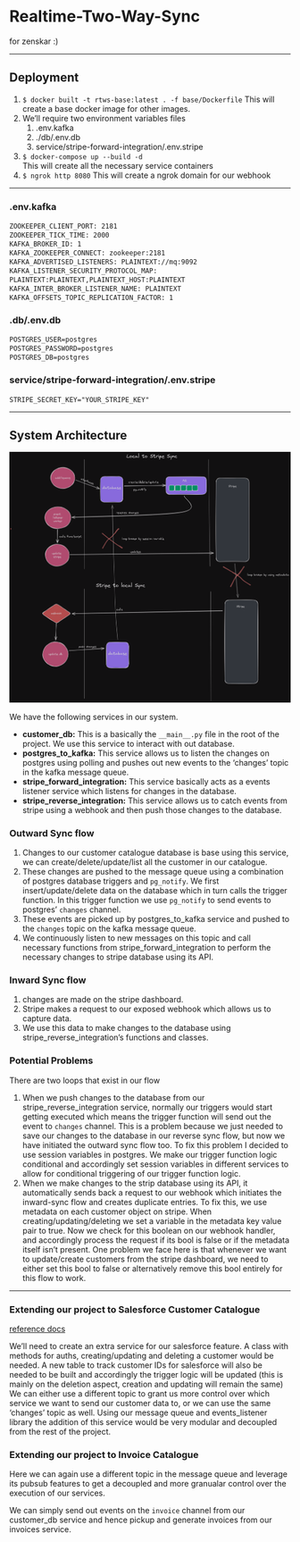 # Realtime-Two-Way-Sync
for zenskar :)

---
## Deployment

1. `$ docker built -t rtws-base:latest . -f base/Dockerfile`
This will create a base docker image for other images.
2. We’ll require two environment variables files
    1. .env.kafka
    2. ./db/.env.db 
    3. service/stripe-forward-integration/.env.stripe
3. `$ docker-compose up --build -d`  
This will create all the necessary service containers
4. `$ ngrok http 8080`
This will create a ngrok domain for our webhook

---

### .env.kafka

```
ZOOKEEPER_CLIENT_PORT: 2181
ZOOKEEPER_TICK_TIME: 2000
KAFKA_BROKER_ID: 1
KAFKA_ZOOKEEPER_CONNECT: zookeeper:2181
KAFKA_ADVERTISED_LISTENERS: PLAINTEXT://mq:9092
KAFKA_LISTENER_SECURITY_PROTOCOL_MAP: PLAINTEXT:PLAINTEXT,PLAINTEXT_HOST:PLAINTEXT
KAFKA_INTER_BROKER_LISTENER_NAME: PLAINTEXT
KAFKA_OFFSETS_TOPIC_REPLICATION_FACTOR: 1
```

### .db/.env.db

```
POSTGRES_USER=postgres
POSTGRES_PASSWORD=postgres
POSTGRES_DB=postgres
```

### service/stripe-forward-integration/.env.stripe

```
STRIPE_SECRET_KEY="YOUR_STRIPE_KEY"
```

---

## System Architecture

![system-architechture .png](./assets/system-architechture%20.png)

We have the following services in our system.

- **customer_db:** This is a basically the `__main__.py` file in the root of the project. We use this service to interact with out database.
- **postgres_to_kafka:** This service allows us to listen the changes on postgres using polling and pushes out new events to the ‘changes’ topic in the kafka message queue.
- **stripe_forward_integration:** This service basically acts as a events listener service which listens for changes in the database.
- **stripe_reverse_integration:** This service allows us to catch events from stripe using a webhook and then push those changes to the database.

### Outward Sync flow

1. Changes to our customer catalogue database is base using this service, we can create/delete/update/list all the customer in our catalogue.
2. These changes are pushed to the message queue using a combination of postgres database triggers and `pg_notify`. We first insert/update/delete data on the database which in turn calls the trigger function. In this trigger function we use `pg_notify` to send events to postgres’ `changes` channel.
3. These events are picked up by postgres_to_kafka service and pushed to the `changes` topic on the kafka message queue.
4. We continuously listen to new messages on this topic and call necessary functions from stripe_forward_integration to perform the necessary changes to stripe database using its API.

### Inward Sync flow

1. changes are made on the stripe dashboard.
2. Stripe makes a request to our exposed webhook which allows us to capture data.
3. We use this data to make changes to the database using stripe_reverse_integration’s functions and classes.

### Potential Problems

There are two loops that exist in our flow

1. When we push changes to the database from our stripe_reverse_integration service, normally our triggers would start getting executed which means the trigger function will send out the event to `changes` channel. This is a problem because we just needed to save our changes to the database in our reverse sync flow, but now we have initiated the outward sync flow too.
To fix this problem I decided to use session variables in postgres. We make our trigger function logic conditional and accordingly set session variables in different services to allow for conditional triggering of our trigger function logic.
2. When we make changes to the strip database using its API, it automatically sends back a request to our webhook which initiates the inward-sync flow and creates duplicate entries. To fix this, we use metadata on each customer object on stripe. When creating/updating/deleting we set a variable in the metadata key value pair to true. Now we check for this boolean on our webhook handler, and accordingly process the request if its bool is false or if the metadata itself isn’t present. One problem we face here is that whenever we want to update/create customers from the stripe dashboard, we need to either set this bool to false or alternatively remove this bool entirely for this flow to work.

---

### Extending our project to Salesforce Customer Catalogue

[reference docs](https://developer.salesforce.com/docs/commerce/commerce-api/references/customers?meta=Summary)

We’ll need to create an extra service for our salesforce feature.
A class with methods for auths, creating/updating and deleting a customer would be needed.
A new table to track customer IDs for salesforce will also be needed to be built and accordingly the trigger logic will be updated (this is mainly on the deletion aspect, creation and updating will remain the same)
We can either use a different topic to grant us more control over which service we want to send our customer data to, or we can use the same ‘changes’ topic as well. Using our message queue and events_listener library the addition of this service would be very modular and decoupled from the rest of the project.

### Extending our project to Invoice Catalogue

Here we can again use a different topic in the message queue and leverage its pubsub features to get a decoupled and more granualar control over the execution of our services.

We can simply send out events on the `invoice` channel from our customer_db service and hence pickup and generate invoices from our invoices service.